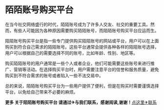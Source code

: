 # 陌陌账号购买平台

在当今社交网络盛行的时代，陌陌账号成为了许多人交友、社交的重要工具。然而，有些人可能因为各种原因需要购买陌陌账号，而陌陌账号购买平台应运而生。

陌陌账号购买平台是指一些专门提供购买陌陌账号的网站或平台，用户可以在上面购买到符合自己需求的陌陌账号。这些平台通常会提供各种各样的陌陌账号选择，用户可以根据自己的需要选择不同的账号，比如年龄、性别、地区等。

购买陌陌账号的用户通常是一些个人或者企业，他们可能需要这些账号来进行推广、营销等活动。在选择购买平台时，用户需要注意平台的信誉和服务质量，避免购买到不符合需求的账号或者陷入一些不法交易中。

总的来说，陌陌账号购买平台为一些用户提供了便利，但是在购买时需要谨慎选择平台，以免给自己带来不必要的麻烦。

**更多 关于陌陌账号购买平台 请通过✈与我们联系，感谢阅读,谢谢！**[点这里✈联系](https://ww.k02.cc)